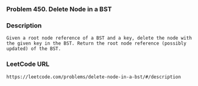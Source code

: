 ### Problem 450. Delete Node in a BST

### Description 
	Given a root node reference of a BST and a key, delete the node with the given key in the BST. Return the root node reference (possibly updated) of the BST.

### LeetCode URL 
	https://leetcode.com/problems/delete-node-in-a-bst/#/description